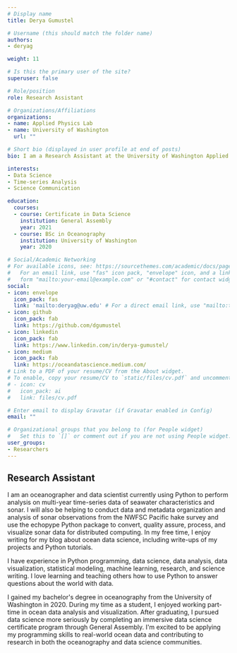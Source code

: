```yaml
---
# Display name
title: Derya Gumustel

# Username (this should match the folder name)
authors:
- deryag

weight: 11

# Is this the primary user of the site?
superuser: false

# Role/position
role: Research Assistant

# Organizations/Affiliations
organizations:
- name: Applied Physics Lab
- name: University of Washington
  url: ""

# Short bio (displayed in user profile at end of posts)
bio: I am a Research Assistant at the University of Washington Applied Physics Lab with a focus in multi-year time-series analysis of seawater characteristics and sonar data. 

interests:
- Data Science
- Time-series Analysis
- Science Communication 

education:
  courses:
  - course: Certificate in Data Science
    institution: General Assembly
    year: 2021
  - course: BSc in Oceanography
    institution: University of Washington
    year: 2020

# Social/Academic Networking
# For available icons, see: https://sourcethemes.com/academic/docs/page-builder/#icons
#   For an email link, use "fas" icon pack, "envelope" icon, and a link in the
#   form "mailto:your-email@example.com" or "#contact" for contact widget.
social:
- icon: envelope
  icon_pack: fas
  link: 'mailto:deryag@uw.edu' # For a direct email link, use "mailto:test@example.org".
- icon: github
  icon_pack: fab
  link: https://github.com/dgumustel
- icon: linkedin
  icon_pack: fab
  link: https://www.linkedin.com/in/derya-gumustel/
- icon: medium
  icon_pack: fab
  link: https://oceandatascience.medium.com/
# Link to a PDF of your resume/CV from the About widget.
# To enable, copy your resume/CV to `static/files/cv.pdf` and uncomment the lines below.
# - icon: cv
#   icon_pack: ai
#   link: files/cv.pdf

# Enter email to display Gravatar (if Gravatar enabled in Config)
email: ""

# Organizational groups that you belong to (for People widget)
#   Set this to `[]` or comment out if you are not using People widget.
user_groups:
- Researchers
---
```


## Research Assistant 

I am an oceanographer and data scientist currently using Python to perform analysis on multi-year time-series data of seawater characteristics and sonar. I will also be helping to conduct data and metadata organization and analysis of sonar observations from the NWFSC Pacific hake survey and use the echopype Python package to convert, quality assure, process, and visualize sonar data for distributed computing. In my free time, I enjoy writing for my blog about ocean data science, including write-ups of my projects and Python tutorials. 

I have experience in Python programming, data science, data analysis, data visualization, statistical modeling, machine learning, research, and science writing. I love learning and teaching others how to use Python to answer questions about the world with data. 

I gained my bachelor's degree in oceanography from the University of Washington in 2020. During my time as a student, I enjoyed working part-time in ocean data analysis and visualization. After graduating, I pursued data science more seriously by completing an immersive data science certificate program through General Assembly. I'm excited to be applying my programming skills to real-world ocean data and contributing to research in both the oceanography and data science communities. 
